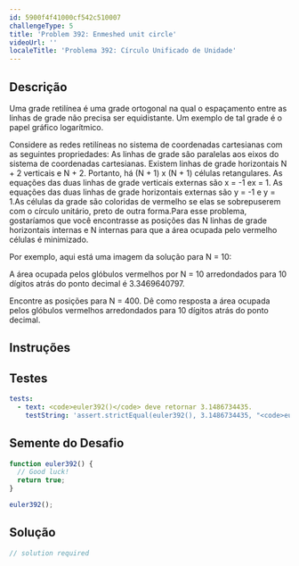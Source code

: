 ```yaml
---
id: 5900f4f41000cf542c510007
challengeType: 5
title: 'Problem 392: Enmeshed unit circle'
videoUrl: ''
localeTitle: 'Problema 392: Círculo Unificado de Unidade'
---
```


## Descrição
<section id="description"> Uma grade retilínea é uma grade ortogonal na qual o espaçamento entre as linhas de grade não precisa ser equidistante. Um exemplo de tal grade é o papel gráfico logarítmico. <p> Considere as redes retilíneas no sistema de coordenadas cartesianas com as seguintes propriedades: As linhas de grade são paralelas aos eixos do sistema de coordenadas cartesianas. Existem linhas de grade horizontais N + 2 verticais e N + 2. Portanto, há (N + 1) x (N + 1) células retangulares. As equações das duas linhas de grade verticais externas são x = -1 ex = 1. As equações das duas linhas de grade horizontais externas são y = -1 e y = 1.As células da grade são coloridas de vermelho se elas se sobrepuserem com o círculo unitário, preto de outra forma.Para esse problema, gostaríamos que você encontrasse as posições das N linhas de grade horizontais internas e N internas para que a área ocupada pelo vermelho células é minimizado. </p><p> Por exemplo, aqui está uma imagem da solução para N = 10: </p><p> A área ocupada pelos glóbulos vermelhos por N = 10 arredondados para 10 dígitos atrás do ponto decimal é 3.3469640797. </p><p> Encontre as posições para N = 400. Dê como resposta a área ocupada pelos glóbulos vermelhos arredondados para 10 dígitos atrás do ponto decimal. </p></section>

## Instruções
<section id="instructions">
</section>

## Testes
<section id='tests'>

```yml
tests:
  - text: <code>euler392()</code> deve retornar 3.1486734435.
    testString: 'assert.strictEqual(euler392(), 3.1486734435, "<code>euler392()</code> should return 3.1486734435.");'

```

</section>

## Semente do Desafio
<section id='challengeSeed'>

<div id='js-seed'>

```js
function euler392() {
  // Good luck!
  return true;
}

euler392();

```

</div>



</section>

## Solução
<section id='solution'>

```js
// solution required
```
</section>
